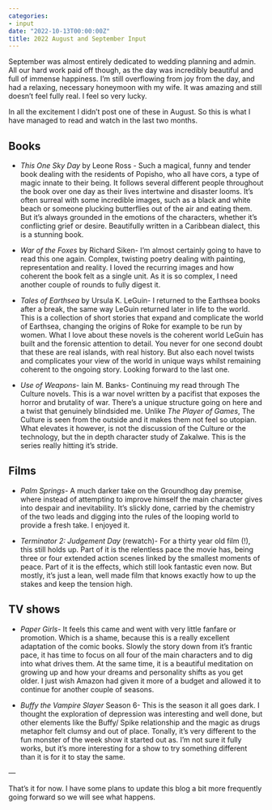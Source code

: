 ```yaml
---
categories:
- input
date: "2022-10-13T00:00:00Z"
title: 2022 August and September Input
---
```


September was almost entirely dedicated to wedding planning and admin. All our hard work paid off though, as the day was incredibly beautiful and full of immense happiness. I’m still overflowing from joy from the day, and had a relaxing, necessary honeymoon with my wife. It was amazing and still doesn’t feel fully real. I feel so very lucky.

In all the excitement I didn’t post one of these in August. So this is what I have managed to read and watch in the last two months.

## Books

- *This One Sky Day* by Leone Ross - Such a magical, funny and tender book dealing with the residents of Popisho, who all have cors, a type of magic innate to their being. It follows several different people throughout the book over one day as their lives intertwine and disaster looms. It’s often surreal with some incredible images, such as a black and white beach or someone plucking butterflies out of the air and eating them. But it’s always grounded in the emotions of the characters, whether it’s conflicting grief or desire. Beautifully written in a Caribbean dialect, this is a stunning book. 

- *War of the Foxes* by Richard Siken- I’m almost certainly going to have to read this one again. Complex, twisting poetry dealing with painting, representation and reality. I loved the recurring images and how coherent the book felt as a single unit. As it is so complex, I need another couple of rounds to fully digest it. 

-  *Tales of Earthsea* by Ursula K. LeGuin- I returned to the Earthsea books after a break, the same way LeGuin returned later in life to the world. This is a collection of short stories that expand and complicate the world of Earthsea, changing the origins of Roke for example to be run by women. What I love about these novels is the coherent world LeGuin has built and the forensic attention to detail. You never for one second doubt that these are real islands, with real history. But also each novel twists and complicates your view of the world in unique ways whilst remaining coherent to the ongoing story. Looking forward to the last one. 

- *Use of Weapons*- Iain M. Banks- Continuing my read through The Culture novels. This is a war novel written by a pacifist that exposes the horror and brutality of war. There’s a unique structure going on here and a twist that genuinely blindsided me. Unlike *The Player of Games*, The Culture is seen from the outside and it makes them not feel so utopian. What elevates it however, is not the discussion of the Culture or the technology, but the in depth character study of Zakalwe. This is the series really hitting it’s stride. 

## Films

- *Palm Springs*- A much darker take on the Groundhog day premise, where instead of attempting to improve himself the main character gives into despair and inevitability. It’s slickly done, carried by the chemistry of the two leads and digging into the rules of the looping world to provide a fresh take. I enjoyed it. 

- *Terminator 2: Judgement Day* (rewatch)- For a thirty year old film (!), this still holds up. Part of it is the relentless pace the movie has, being three or four extended action scenes linked by the smallest moments of peace. Part of it is the effects, which still look fantastic even now. But mostly, it’s just a lean, well made film that knows exactly how to up the stakes and keep the tension high.

## TV shows

- *Paper Girls*- It feels this came and went with very little fanfare or promotion. Which is a shame, because this is a really excellent adaptation of the comic books. Slowly the story down from it’s frantic pace, it has time to focus on all four of the main characters and to dig into what drives them. At the same time, it is a beautiful meditation on growing up and how your dreams and personality shifts as you get older. I just wish Amazon had given it more of a budget and allowed it to continue for another couple of seasons.

- *Buffy the Vampire Slayer* Season 6- This is the season it all goes dark. I thought the exploration of depression was interesting and well done, but other elements like the Buffy/ Spike relationship and the magic as drugs metaphor felt clumsy and out of place. Tonally, it’s very different to the fun monster of the week show it started out as. I’m not sure it fully works, but it’s more interesting for a show to try something different than it is for it to stay the same. 

—

That’s it for now. I have some plans to update this blog a bit more frequently going forward so we will see what happens. 


